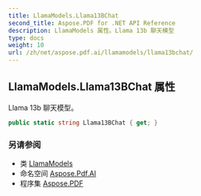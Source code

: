 ```yaml
---
title: LlamaModels.Llama13BChat
second_title: Aspose.PDF for .NET API Reference
description: LlamaModels 属性。Llama 13b 聊天模型
type: docs
weight: 10
url: /zh/net/aspose.pdf.ai/llamamodels/llama13bchat/
---
```

## LlamaModels.Llama13BChat 属性

Llama 13b 聊天模型。

```csharp
public static string Llama13BChat { get; }
```

### 另请参阅

* 类 [LlamaModels](../)
* 命名空间 [Aspose.Pdf.AI](../../../aspose.pdf.ai/)
* 程序集 [Aspose.PDF](../../../)